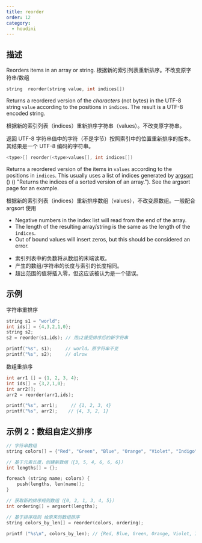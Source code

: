 ```yaml
---
title: reorder
order: 12
category:
  - houdini
---
```


## 描述

Reorders items in an array or string. 根据新的索引列表重新排序。不改变原字符串/数组

```c
string  reorder(string value, int indices[])
```

Returns a reordered version of the _characters_ (not bytes) in the UTF-8
string `value` according to the positions in `indices`. The result is a UTF-8
encoded string.

根据新的索引列表（indices）重新排序字符串（values）。不改变原字符串。

返回 UTF-8 字符串值中的字符（不是字节）按照索引中的位置重新排序的版本。其结果是一个 UTF-8 编码的字符串。

```c
<type>[] reorder(<type>values[], int indices[])
```

Returns a reordered version of the items in `values` according to the
positions in `indices`. This usually uses a list of indices generated by [argsort](argsort.html) () () "Returns the indices of a sorted version of an array."). See the argsort page for an example.

根据新的索引列表（indices）重新排序数组（values），不改变原数组。一般配合 argsort 使用

- Negative numbers in the index list will read from the end of the array.
- The length of the resulting array/string is the same as the length of the `indices`.
- Out of bound values will insert zeros, but this should be considered an error.

* 索引列表中的负数将从数组的末端读取。
* 产生的数组/字符串的长度与索引的长度相同。
* 超出范围的值将插入零，但这应该被认为是一个错误。

## 示例

字符串重排序

```c
string s1 = "world";
int ids[] = {4,3,2,1,0};
string s2;
s2 = reorder(s1,ids); // 用s2接受排序后的新字符串

printf("%s", s1);     // world。原字符串不变
printf("%s", s2);     // dlrow
```

数组重排序

```c
int arr1 [] = {1, 2, 3, 4};
int ids[] = {3,2,1,0};
int arr2[];
arr2 = reorder(arr1,ids);

printf("%s", arr1);     // {1, 2, 3, 4}
printf("%s", arr2);    // {4, 3, 2, 1}
```

## 示例 2：数组自定义排序

```c
// 字符串数组
string colors[] = {"Red", "Green", "Blue", "Orange", "Violet", "Indigo"};

// 基于元素长度，创建新数组（{3, 5, 4, 6, 6, 6}）
int lengths[] = {};

foreach (string name; colors) {
	push(lengths, len(name));
}

// 获取新的排序规则数组（{0, 2, 1, 3, 4, 5}）
int ordering[] = argsort(lengths);

// 基于排序规则 给原来的数组排序
string colors_by_len[] = reorder(colors, ordering);

printf ("%s\n", colors_by_len); // {Red, Blue, Green, Orange, Violet, Indigo}
```
